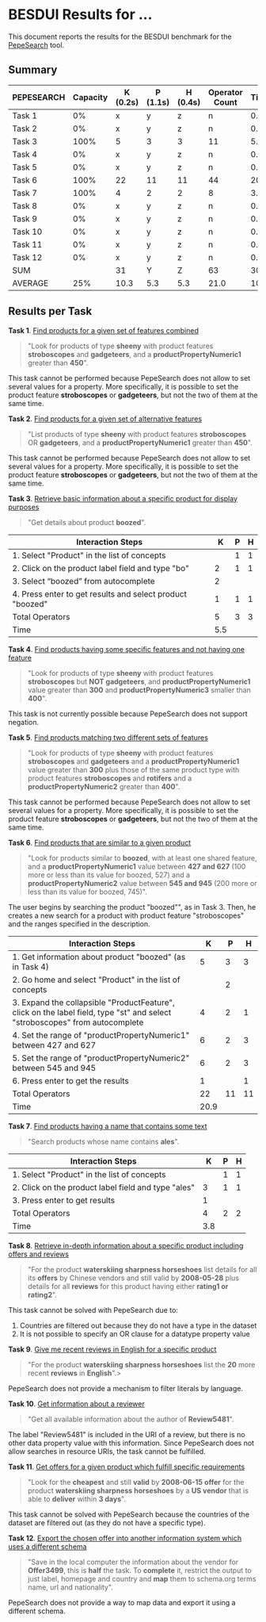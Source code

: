 # BESDUI Results for ...

This document reports the results for the BESDUI benchmark for the [PepeSearch](https://github.com/guiveg/pepesearch) tool.

## Summary

|PEPESEARCH|Capacity|K (0.2s)|P (1.1s)|H (0.4s)|Operator Count| Time |
|----------|--------|--------|--------|--------|--------------|------|
|  Task 1  |   0%   |    x   |    y   |    z   |       n      |  0.0 |
|  Task 2  |   0%   |    x   |    y   |    z   |       n      |  0.0 |
|  Task 3  |  100%  |    5   |    3   |    3   |      11      |  5.5 |
|  Task 4  |   0%   |    x   |    y   |    z   |       n      |  0.0 |
|  Task 5  |   0%   |    x   |    y   |    z   |       n      |  0.0 |
|  Task 6  |  100%  |   22   |   11   |   11   |      44      | 20.9 |
|  Task 7  |  100%  |    4   |    2   |    2   |       8      |  3.8 |
|  Task 8  |   0%   |    x   |    y   |    z   |       n      |  0.0 |
|  Task 9  |   0%   |    x   |    y   |    z   |       n      |  0.0 |
|  Task 10 |   0%   |    x   |    y   |    z   |       n      |  0.0 |
|  Task 11 |   0%   |    x   |    y   |    z   |       n      |  0.0 |
|  Task 12 |   0%   |    x   |    y   |    z   |       n      |  0.0 |
|  SUM     |        |   31   |    Y   |    Z   |      63      | 30.2 |
|  AVERAGE |  25%   |   10.3 |    5.3 |    5.3 |      21.0    | 10.1 |

## Results per Task

**Task 1**. [Find products for a given set of features combined](/Benchmark/1.md)
> "Look for products of type **sheeny** with product features **stroboscopes** and **gadgeteers**, and a **productPropertyNumeric1** greater than **450**".

This task cannot be performed because PepeSearch does not allow to set several values for a property. More specifically, it is possible to set the product feature **stroboscopes** or **gadgeteers**, but not the two of them at the same time.


**Task 2**. [Find products for a given set of alternative features](/Benchmark/2.md)
> "List products of type **sheeny** with product features **stroboscopes** OR **gadgeteers**, and a **productPropertyNumeric1** greater than **450**".

This task cannot be performed because PepeSearch does not allow to set several values for a property. More specifically, it is possible to set the product feature **stroboscopes** or **gadgeteers**, but not the two of them at the same time.


**Task 3**. [Retrieve basic information about a specific product for display purposes](/Benchmark/3.md)
> "Get details about product **boozed**".


| Interaction Steps                                            |  K |  P |  H |
|--------------------------------------------------------------|----|----|----|
| 1. Select "Product" in the list of concepts                  |    |  1 |  1 |
| 2. Click on the product label field and type "bo"            |  2 |  1 |  1 |
| 3. Select “boozed” from autocomplete                         |  2 |    |    |
| 4. Press enter to get results and select product "boozed"    |  1 |  1 |  1 |
| Total Operators                                              |  5 |  3 |  3 |
| Time                                                         |      5.5     |

**Task 4**. [Find products having some specific features and not having one feature](/Benchmark/4.md)
> "Look for products of type **sheeny** with product features **stroboscopes** but **NOT gadgeteers**, and **productPropertyNumeric1** value greater than **300** and **productPropertyNumeric3** smaller than **400**".

This task is not currently possible because PepeSearch does not support negation.


**Task 5**. [Find products matching two different sets of features](/Benchmark/5.md)
> "Look for products of type **sheeny** with product features **stroboscopes** and **gadgeteers** and a **productPropertyNumeric1** value greater than **300** plus those of the same product type with product features **stroboscopes** and **rotifers** and a **productPropertyNumeric2** greater than **400**".

This task cannot be performed because PepeSearch does not allow to set several values for a property. More specifically, it is possible to set the product feature **stroboscopes** or **gadgeteers**, but not the two of them at the same time.


**Task 6**. [Find products that are similar to a given product](/Benchmark/6.md)
> "Look for products similar to **boozed**, with at least one shared feature, and a **productPropertyNumeric1** value between **427 and 627** (100 more or less than its value for boozed, 527) and a **productPropertyNumeric2** value between **545 and 945** (200 more or less than its value for boozed, 745)".

The user begins by searching the product "boozed"", as in Task 3. Then, he creates a new search for a product with product feature "stroboscopes" and the ranges specified in the description.

| Interaction Steps                                                 |  K |  P |  H |
|-------------------------------------------------------------------|----|----|----|
| 1. Get information about product "boozed" (as in Task 4)          |  5 |  3 |  3 |
| 2. Go home and select "Product" in the list of concepts           |    |  2 |    |
| 3. Expand the collapsible "ProductFeature", click on the label field, type "st" and select "stroboscopes" from autocomplete|  4 |  2 |  1 |
| 4. Set the range of "productPropertyNumeric1" between 427 and 627 |  6 |  2 |  3 |
| 5. Set the range of "productPropertyNumeric2" between 545 and 945 |  6 |  2 |  3 |
| 6. Press enter to get the results                                 |  1 |    |  1 |
| Total Operators                                                   | 22 | 11 | 11 |
| Time                                                              |     20.9     |

**Task 7**. [Find products having a name that contains some text](/Benchmark/7.md)
> "Search products whose name contains **ales**".

| Interaction Steps                                                 |  K |  P |  H |
|-------------------------------------------------------------------|----|----|----|
| 1. Select "Product" in the list of concepts                       |    |  1 |  1 |
| 2. Click on the product label field and type "ales"               |  3 |  1 |  1 |
| 3. Press enter to get results                                     |  1 |    |    |
| Total Operators                                                   |  4 |  2 |  2 |
| Time                                                              |      3.8     |

**Task 8**. [Retrieve in-depth information about a specific product including offers and reviews](/Benchmark/8.md)
> "For the product **waterskiing sharpness horseshoes** list details for all its **offers** by Chinese vendors and still valid by **2008-05-28** plus details for all **reviews** for this product having either **rating1 or rating2**".

This task cannot be solved with PepeSearch due to:
1) Countries are filtered out because they do not have a type in the dataset
2) It is not possible to specify an OR clause for a datatype property value

**Task 9**. [Give me recent reviews in English for a specific product](/Benchmark/9.md)
> "For the product **waterskiing sharpness horseshoes** list the **20** more recent **reviews** in **English**".>

PepeSearch does not  provide a mechanism to filter literals by language.


**Task 10**. [Get information about a reviewer](/Benchmark/10.md)
> "Get all available information about the author of **Review5481**".

The label "Review5481" is included in the URI of a review, but there is no other data property value with this information. Since PepeSearch does not allow searches in resource URIs, the task cannot be fulfilled.


**Task 11**. [Get offers for a given product which fulfill specific requirements](/Benchmark/11.md)
> "Look for the **cheapest** and still **valid** by **2008-06-15** **offer** for the product **waterskiing sharpness horseshoes** by a **US vendor** that is able to **deliver** within **3 days**".

This task cannot be solved with PepeSearch because the countries of the dataset are filtered out (as they do not have a specific type).


**Task 12**. [Export the chosen offer into another information system which uses a different schema](/Benchmark/12.md)
> "Save in the local computer the information about the vendor for **Offer3499**, this is **half** the task. To **complete** it, restrict the output to just label, homepage and country and **map** them to schema.org terms name, url and nationality".

PepeSearch does not provide a way to map data and export it using a different schema.
